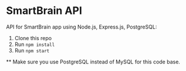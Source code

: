 # SmartBrain API

API for SmartBrain app using Node.js, Express.js, PostgreSQL:

1. Clone this repo
2. Run `npm install`
3. Run `npm start`

** Make sure you use PostgreSQL instead of MySQL for this code base.